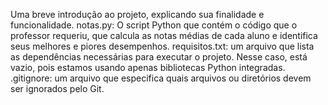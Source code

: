Uma breve introdução ao projeto, explicando sua finalidade e funcionalidade.
notas.py: O script Python que contém o código que o professor requeriu, que calcula as notas médias de cada aluno e identifica seus melhores e piores desempenhos.
requisitos.txt: um arquivo que lista as dependências necessárias para executar o projeto. Nesse caso, está vazio, pois estamos usando apenas bibliotecas Python integradas.
.gitignore: um arquivo que especifica quais arquivos ou diretórios devem ser ignorados pelo Git.
